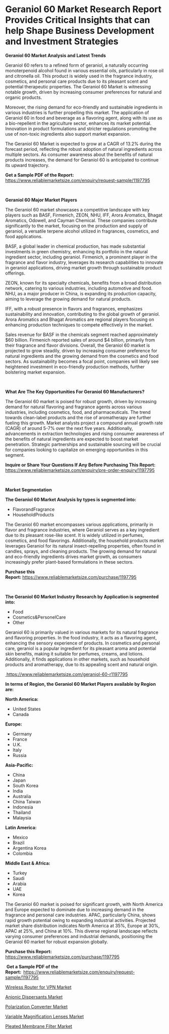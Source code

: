 <p><h1>Geraniol 60 Market Research Report Provides Critical Insights that can help Shape Business Development and Investment Strategies</h1></p><p><strong>Geraniol 60 Market Analysis and Latest Trends</strong></p>
<p><p>Geraniol 60 refers to a refined form of geraniol, a naturally occurring monoterpenoid alcohol found in various essential oils, particularly in rose oil and citronella oil. This product is widely used in the fragrance industry, cosmetics, and personal care products due to its pleasant scent and potential therapeutic properties. The Geraniol 60 Market is witnessing notable growth, driven by increasing consumer preferences for natural and organic products. </p><p>Moreover, the rising demand for eco-friendly and sustainable ingredients in various industries is further propelling this market. The application of Geraniol 60 in food and beverage as a flavoring agent, along with its use as a bio-repellent in the agriculture sector, enhances its market potential. Innovation in product formulations and stricter regulations promoting the use of non-toxic ingredients also support market expansion. </p><p>The Geraniol 60 Market is expected to grow at a CAGR of 13.2% during the forecast period, reflecting the robust adoption of natural ingredients across multiple sectors. As consumer awareness about the benefits of natural products increases, the demand for Geraniol 60 is anticipated to continue its upward trajectory.</p></p>
<p><strong>Get a Sample PDF of the Report:&nbsp;</strong> <a href="https://www.reliablemarketsize.com/enquiry/request-sample/1197795?utm_campaign=1898&utm_medium=2&utm_source=Github&utm_content=ia&utm_term=30012025&utm_id=geraniol-60">https://www.reliablemarketsize.com/enquiry/request-sample/1197795</a></p>
<p>&nbsp;</p>
<p><strong>Geraniol 60 Major Market Players</strong></p>
<p><p>The Geraniol 60 market showcases a competitive landscape with key players such as BASF, Firmenich, ZEON, NHU, IFF, Arora Aromatics, Bhagat Aromatics, Odowell, and Cayman Chemical. These companies contribute significantly to the market, focusing on the production and supply of geraniol, a versatile terpene alcohol utilized in fragrances, cosmetics, and food applications.</p><p>BASF, a global leader in chemical production, has made substantial investments in green chemistry, enhancing its portfolio in the natural ingredient sector, including geraniol. Firmenich, a prominent player in the fragrance and flavor industry, leverages its research capabilities to innovate in geraniol applications, driving market growth through sustainable product offerings.</p><p>ZEON, known for its specialty chemicals, benefits from a broad distribution network, catering to various industries, including automotive and food. NHU, as a major producer in China, is expanding its production capacity, aiming to leverage the growing demand for natural products.</p><p>IFF, with a robust presence in flavors and fragrances, emphasizes sustainability and innovation, contributing to the global growth of geraniol. Arora Aromatics and Bhagat Aromatics are regional players focusing on enhancing production techniques to compete effectively in the market.</p><p>Sales revenue for BASF in the chemicals segment reached approximately $60 billion. Firmenich reported sales of around $4 billion, primarily from their fragrance and flavor divisions. Overall, the Geraniol 60 market is projected to grow steadily, driven by increasing consumer preference for natural ingredients and the growing demand from the cosmetics and food sectors. As sustainability becomes a focal point, companies will likely see heightened investment in eco-friendly production methods, further bolstering market expansion.</p></p>
<p>&nbsp;</p>
<p><strong>What Are The Key Opportunities For Geraniol 60 Manufacturers?</strong></p>
<p><p>The Geraniol 60 market is poised for robust growth, driven by increasing demand for natural flavoring and fragrance agents across various industries, including cosmetics, food, and pharmaceuticals. The trend towards clean-label products and the rise of aromatherapy are further fueling this growth. Market analysts project a compound annual growth rate (CAGR) of around 5-7% over the next five years. Additionally, advancements in extraction technologies and rising consumer awareness of the benefits of natural ingredients are expected to boost market penetration. Strategic partnerships and sustainable sourcing will be crucial for companies looking to capitalize on emerging opportunities in this segment.</p></p>
<p><strong>Inquire or Share Your Questions If Any Before Purchasing This Report:</strong> <a href="https://www.reliablemarketsize.com/enquiry/pre-order-enquiry/1197795?utm_campaign=1898&utm_medium=2&utm_source=Github&utm_content=ia&utm_term=30012025&utm_id=geraniol-60">https://www.reliablemarketsize.com/enquiry/pre-order-enquiry/1197795</a></p>
<p>&nbsp;</p>
<p><strong>Market Segmentation</strong></p>
<p><strong>The Geraniol 60 Market Analysis by types is segmented into:</strong></p>
<p><ul><li>FlavorandFragrance</li><li>HouseholdProducts</li></ul></p>
<p><p>The Geraniol 60 market encompasses various applications, primarily in flavor and fragrance industries, where Geraniol serves as a key ingredient due to its pleasant rose-like scent. It is widely utilized in perfumes, cosmetics, and food flavorings. Additionally, the household products market leverages Geraniol for its natural insect-repelling properties, often found in candles, sprays, and cleaning products. The growing demand for natural and eco-friendly ingredients drives market growth, as consumers increasingly prefer plant-based formulations in these sectors.</p></p>
<p><strong>Purchase this Report:&nbsp;</strong><a href="https://www.reliablemarketsize.com/purchase/1197795?utm_campaign=1898&utm_medium=2&utm_source=Github&utm_content=ia&utm_term=30012025&utm_id=geraniol-60">https://www.reliablemarketsize.com/purchase/1197795</a></p>
<p>&nbsp;</p>
<p><strong>The Geraniol 60 Market Industry Research by Application is segmented into:</strong></p>
<p><ul><li>Food</li><li>Cosmetics&PersonelCare</li><li>Other</li></ul></p>
<p><p>Geraniol 60 is primarily valued in various markets for its natural fragrance and flavoring properties. In the food industry, it acts as a flavoring agent, enhancing the sensory experience of products. In cosmetics and personal care, geraniol is a popular ingredient for its pleasant aroma and potential skin benefits, making it suitable for perfumes, creams, and lotions. Additionally, it finds applications in other markets, such as household products and aromatherapy, due to its appealing scent and natural origin.</p></p>
<p><a href="https://www.reliablemarketsize.com/geraniol-60-r1197795?utm_campaign=1898&utm_medium=2&utm_source=Github&utm_content=ia&utm_term=30012025&utm_id=geraniol-60">&nbsp;https://www.reliablemarketsize.com/geraniol-60-r1197795</a></p>
<p><strong>In terms of Region, the Geraniol 60 Market Players available by Region are:</strong></p>
<p>
    <p> <strong> North America: </strong>
        <ul>
            <li>United States</li>
            <li>Canada</li>
        </ul>
        </p> 
    <p> <strong> Europe: </strong>
        <ul>
            <li>Germany</li>
            <li>France</li>
            <li>U.K.</li>
            <li>Italy</li>
            <li>Russia</li>
        </ul>
        </p> 
    <p> <strong> Asia-Pacific: </strong>
        <ul>
            <li>China</li>
            <li>Japan</li>
            <li>South Korea</li>
            <li>India</li>
            <li>Australia</li>
            <li>China Taiwan</li>
            <li>Indonesia</li>
            <li>Thailand</li>
            <li>Malaysia</li>
        </ul>
        </p> 
    <p> <strong> Latin America: </strong>
        <ul>
            <li>Mexico</li>
            <li>Brazil</li>
            <li>Argentina Korea</li>
            <li>Colombia</li>
        </ul>
        </p> 
    <p> <strong> Middle East & Africa: </strong>
        <ul>
            <li>Turkey</li>
            <li>Saudi</li>
            <li>Arabia</li>
            <li>UAE</li>
            <li>Korea</li>
        </ul>
    </p>
    </p>
<p><p>The Geraniol 60 market is poised for significant growth, with North America and Europe expected to dominate due to increasing demand in the fragrance and personal care industries. APAC, particularly China, shows rapid growth potential owing to expanding industrial activities. Projected market share distribution indicates North America at 35%, Europe at 30%, APAC at 25%, and China at 10%. This diverse regional landscape reflects varying consumer preferences and industrial demands, positioning the Geraniol 60 market for robust expansion globally.</p></p>
<p><strong>Purchase this Report: </strong><a href="https://www.reliablemarketsize.com/purchase/1197795?utm_campaign=1898&utm_medium=2&utm_source=Github&utm_content=ia&utm_term=30012025&utm_id=geraniol-60">https://www.reliablemarketsize.com/purchase/1197795</a></p>
<p>&nbsp;<strong>Get a Sample PDF of the Report:&nbsp;&nbsp;</strong><a href="https://www.reliablemarketsize.com/enquiry/request-sample/1197795?utm_campaign=1898&utm_medium=2&utm_source=Github&utm_content=ia&utm_term=30012025&utm_id=geraniol-60">https://www.reliablemarketsize.com/enquiry/request-sample/1197795</a></p>
<p><strong></strong></p>
<p><p><a href="https://www.linkedin.com/pulse/wireless-router-vpn-market-evaluation-trends-size-share-competitive-fyljc?utm_campaign=1898&utm_medium=2&utm_source=Github&utm_content=ia&utm_term=30012025&utm_id=geraniol-60">Wireless Router for VPN Market</a></p><p><a href="https://github.com/nkbaroga/Market-Research-Report-List-1/blob/main/anionic-dispersants-market.md?utm_campaign=1898&utm_medium=2&utm_source=Github&utm_content=ia&utm_term=30012025&utm_id=geraniol-60">Anionic Dispersants Market</a></p><p><a href="https://www.linkedin.com/pulse/immense-growth-polarization-converter-market-projected-swgfe?utm_campaign=1898&utm_medium=2&utm_source=Github&utm_content=ia&utm_term=30012025&utm_id=geraniol-60">Polarization Converter Market</a></p><p><a href="https://www.linkedin.com/pulse/navigating-variable-magnification-lenses-market-through-2025-2032showing-ut3he?utm_campaign=1898&utm_medium=2&utm_source=Github&utm_content=ia&utm_term=30012025&utm_id=geraniol-60">Variable Magnification Lenses Market</a></p><p><a href="https://github.com/elvutedipela/Market-Research-Report-List-1/blob/main/pleated-membrane-filter-market.md?utm_campaign=1898&utm_medium=2&utm_source=Github&utm_content=ia&utm_term=30012025&utm_id=geraniol-60">Pleated Membrane Filter Market</a></p></p>